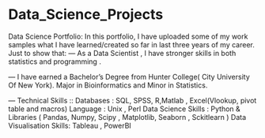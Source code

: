 # Data_Science_Projects
Data Science Portfolio:
In this portfolio, I have uploaded some of my work samples what I have learned/created so far in last three years of my career.
Just to show that: 
— As a Data Scientist , I have stronger skills in both statistics and programming .

— I have earned a Bachelor’s Degree from Hunter College( City University Of New York).
Major in Bioinformatics and Minor in Statistics.

— Technical Skills ::
Databases : SQL, SPSS, R,Matlab , Excel(Vlookup, pivot table and macros)
Language : Unix , Perl
Data Science Skills : Python & Libraries ( Pandas, Numpy, Scipy , Matplotlib, Seaborn , Sckitlearn )
Data Visualisation Skills: Tableau , PowerBI 
